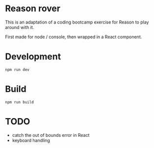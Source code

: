 # Reason rover

This is an adaptation of a coding bootcamp exercise for Reason to play around with it.

First made for node / console, then wrapped in a React component.

# Development

```
npm run dev
```

# Build

```
npm run build
```

# TODO

* catch the out of bounds error in React
* keyboard handling
